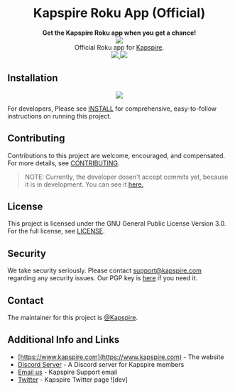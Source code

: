<h1 align="center">Kapspire Roku App (Official)</h1>
<div align="center">
  <strong>Get the Kapspire Roku app when you get a chance!</strong>
</div>

<div align="center">
 <a href="https://www.kapspire.com">
 <img src="https://image.roku.com/developer_channels/prod/43c3d62c87fc21f8151c23f9d2269e2410c7708a1d13b31cd1e7685a522982b9.png?generated">
 </a>
</div>

<div align="center">
  Official Roku app for <a href="https://www.kapspire.com">Kapspire</a>.
</div>


<div align="center">
  <a href="https://github.com/Kapspire/kapspire-roku/blob/master/LICENSE">
    <img src="https://img.shields.io/dub/l/vibe-d.svg?style=flat-square"/>
  </a>

  <a href="https://discord.gg/jBmCVXD73A">
    <img src="https://img.shields.io/discord/889959134705885214.svg?style=flat-square&logo=discord"/>
  </a>
</div>


## Installation
<div align="center">
  <a href="https://channelstore.roku.com/details/1ccfd08c96704d9171b49a208ca8c43b/kapspire">
   <img src="https://img.shields.io/badge/-Download%20via%20Roku%20Channel%20Store-lightgrey?logo=Roku&color=662d91"/>
  </a>
</div>

For developers, Please see [INSTALL](INSTALL.md) for comprehensive, easy-to-follow instructions on running this project.

## Contributing
Contributions to this project are welcome, encouraged, and compensated. For more details, see [CONTRIBUTING](https://www.kapspire.com/).

> NOTE:
> Currently, the developer dosen't accept commits yet, because it is in development. You can see it [here.](https://github.com/Kapspire/kapspire-roku/issues/7)

## License
This project is licensed under the GNU General Public License Version 3.0. For the full license, see [LICENSE](LICENSE).

## Security
We take security seriously. Please contact support@kapspire.com regarding any security issues. Our PGP key is [here](https://keybase.io/kapspire/key.asc) if you need it.

## Contact
The maintainer for this project is [@Kapspire](https://github.com/kapspire).

## Additional Info and Links
- [https://www.kapspire.com](https://www.kapspire.com) - The website
- [Discord Server](https://discord.gg/jBmCVXD73A) - A Discord server for Kapspire members
- [Email us](mailto:support@kapspire.com) - Kapspire Support email
- [Twitter](https://twitter.com/Kapspire) - Kapspire Twitter page
![dev]
